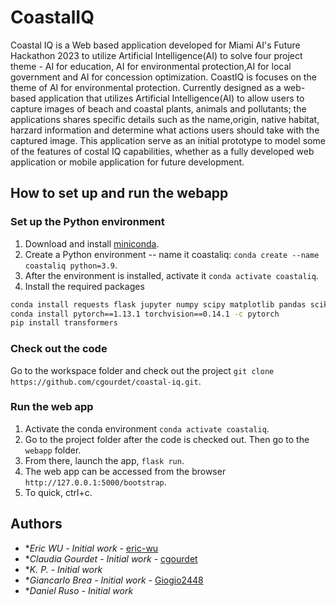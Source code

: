 # CoastalIQ

Coastal IQ is a Web based application developed for Miami AI's Future Hackathon 2023 to utilize Artificial Intelligence(AI) to solve four project theme - AI for education, AI for environmental protection,AI for local government and AI for concession optimization. CoastIQ is focuses on the theme of  AI for environmental protection. Currently designed as a web-based application that utilizes Artificial Intelligence(AI) to allow users to capture images of beach and coastal plants, animals and pollutants; the applications shares specific details such as the name,origin, native habitat, harzard information and determine what actions users should take with the captured image. This application serve as an initial prototype to model some of the features of costal IQ capabilities, whether as a fully developed web application or mobile application for future development.

## How to set up and run the webapp

### Set up the Python environment

1. Download and install [miniconda](https://docs.conda.io/en/latest/miniconda.html).
2. Create a Python environment -- name it coastaliq: `conda create --name coastaliq python=3.9`.
3. After the environment is installed, activate it `conda activate coastaliq`.
3. Install the required packages

```bash
conda install requests flask jupyter numpy scipy matplotlib pandas scikit-learn
conda install pytorch==1.13.1 torchvision==0.14.1 -c pytorch
pip install transformers
```

### Check out the code

Go to the workspace folder and check out the project `git clone https://github.com/cgourdet/coastal-iq.git`.

### Run the web app

1. Activate the conda environment `conda activate coastaliq`.
2. Go to the project folder after the code is checked out. Then go to the `webapp` folder.
3. From there, launch the app, `flask run`.
4. The web app can be accessed from the browser `http://127.0.0.1:5000/bootstrap`.
5. To quick, ctrl+c.

## Authors

* **Eric WU* - *Initial work* - [eric-wu](https://github.com/eric-wu)
* **Claudia Gourdet* - *Initial work* - [cgourdet](https://github.com/cgourdet)
* **K. P.* - *Initial work*
* **Giancarlo Brea* - *Initial work* - [Giogio2448](https://github.com/Giogio2448)
* **Daniel Ruso* - *Initial work*
